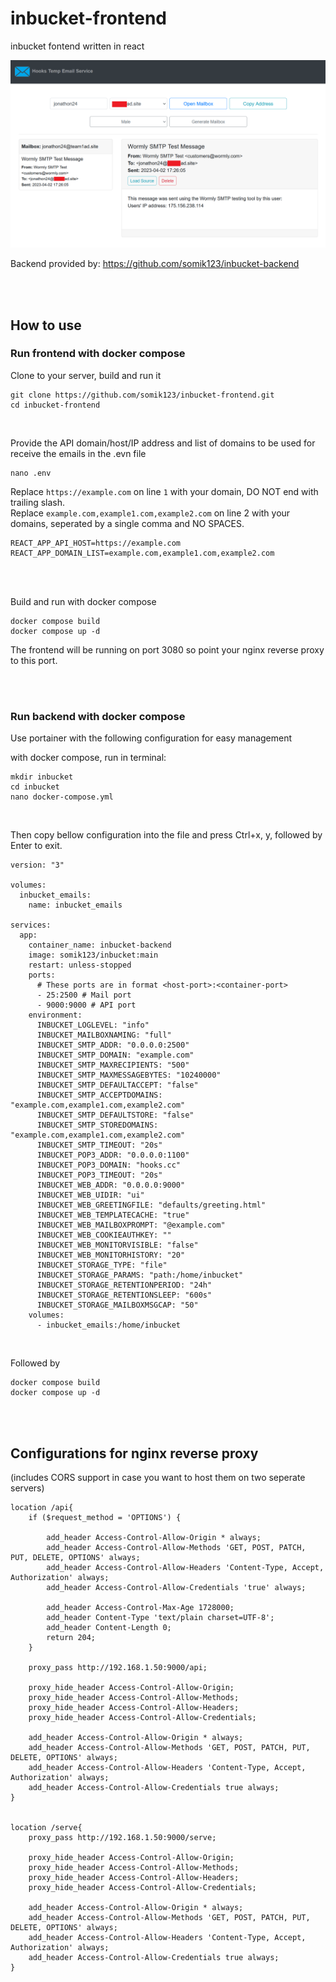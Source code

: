 # inbucket-frontend
inbucket fontend written in react

<img src="https://raw.githubusercontent.com/somik123/inbucket-frontend/main/screenshot.png" />

<br />

Backend provided by: https://github.com/somik123/inbucket-backend

<br />
<br />

## How to use

### Run frontend with docker compose

Clone to your server, build and run it
```
git clone https://github.com/somik123/inbucket-frontend.git
cd inbucket-frontend
```
<br />

Provide the API domain/host/IP address and list of domains to be used for receive the emails in the .evn file

```
nano .env
```

Replace `https://example.com` on line `1` with your domain, DO NOT end with trailing slash. <br />
Replace `example.com,example1.com,example2.com` on line 2 with your domains, seperated by a single comma and NO SPACES.

```
REACT_APP_API_HOST=https://example.com
REACT_APP_DOMAIN_LIST=example.com,example1.com,example2.com
```

<br />

<br />

Build and run with docker compose
```
docker compose build
docker compose up -d
```

The frontend will be running on port 3080 so point your nginx reverse proxy to this port.

<br />
<br />

### Run backend with docker compose

Use portainer with the following configuration for easy management

with docker compose, run in terminal:
```
mkdir inbucket
cd inbucket
nano docker-compose.yml
```
<br />

Then copy bellow configuration into the file and press Ctrl+x, y, followed by Enter to exit.

```
version: "3"

volumes:
  inbucket_emails:
    name: inbucket_emails

services:
  app:
    container_name: inbucket-backend
    image: somik123/inbucket:main
    restart: unless-stopped
    ports:
      # These ports are in format <host-port>:<container-port>
      - 25:2500 # Mail port
      - 9000:9000 # API port
    environment:
      INBUCKET_LOGLEVEL: "info"
      INBUCKET_MAILBOXNAMING: "full"
      INBUCKET_SMTP_ADDR: "0.0.0.0:2500"
      INBUCKET_SMTP_DOMAIN: "example.com"
      INBUCKET_SMTP_MAXRECIPIENTS: "500"
      INBUCKET_SMTP_MAXMESSAGEBYTES: "10240000"
      INBUCKET_SMTP_DEFAULTACCEPT: "false"
      INBUCKET_SMTP_ACCEPTDOMAINS: "example.com,example1.com,example2.com"
      INBUCKET_SMTP_DEFAULTSTORE: "false"
      INBUCKET_SMTP_STOREDOMAINS: "example.com,example1.com,example2.com"
      INBUCKET_SMTP_TIMEOUT: "20s"
      INBUCKET_POP3_ADDR: "0.0.0.0:1100"
      INBUCKET_POP3_DOMAIN: "hooks.cc"
      INBUCKET_POP3_TIMEOUT: "20s"
      INBUCKET_WEB_ADDR: "0.0.0.0:9000"
      INBUCKET_WEB_UIDIR: "ui"
      INBUCKET_WEB_GREETINGFILE: "defaults/greeting.html"
      INBUCKET_WEB_TEMPLATECACHE: "true"
      INBUCKET_WEB_MAILBOXPROMPT: "@example.com"
      INBUCKET_WEB_COOKIEAUTHKEY: ""
      INBUCKET_WEB_MONITORVISIBLE: "false"
      INBUCKET_WEB_MONITORHISTORY: "20"
      INBUCKET_STORAGE_TYPE: "file"
      INBUCKET_STORAGE_PARAMS: "path:/home/inbucket"
      INBUCKET_STORAGE_RETENTIONPERIOD: "24h"
      INBUCKET_STORAGE_RETENTIONSLEEP: "600s"
      INBUCKET_STORAGE_MAILBOXMSGCAP: "50" 
    volumes:
      - inbucket_emails:/home/inbucket
```
<br />


Followed by

```
docker compose build
docker compose up -d
```


<br />
<br />


## Configurations for nginx reverse proxy 

(includes CORS support in case you want to host them on two seperate servers)
```
location /api{
    if ($request_method = 'OPTIONS') {

        add_header Access-Control-Allow-Origin * always;
        add_header Access-Control-Allow-Methods 'GET, POST, PATCH, PUT, DELETE, OPTIONS' always;
        add_header Access-Control-Allow-Headers 'Content-Type, Accept, Authorization' always;
        add_header Access-Control-Allow-Credentials 'true' always;

        add_header Access-Control-Max-Age 1728000;
        add_header Content-Type 'text/plain charset=UTF-8';
        add_header Content-Length 0;
        return 204;
    }

    proxy_pass http://192.168.1.50:9000/api;

    proxy_hide_header Access-Control-Allow-Origin;
    proxy_hide_header Access-Control-Allow-Methods;
    proxy_hide_header Access-Control-Allow-Headers;
    proxy_hide_header Access-Control-Allow-Credentials;

    add_header Access-Control-Allow-Origin * always;
    add_header Access-Control-Allow-Methods 'GET, POST, PATCH, PUT, DELETE, OPTIONS' always;
    add_header Access-Control-Allow-Headers 'Content-Type, Accept, Authorization' always;
    add_header Access-Control-Allow-Credentials true always;
}


location /serve{
    proxy_pass http://192.168.1.50:9000/serve;

    proxy_hide_header Access-Control-Allow-Origin;
    proxy_hide_header Access-Control-Allow-Methods;
    proxy_hide_header Access-Control-Allow-Headers;
    proxy_hide_header Access-Control-Allow-Credentials;

    add_header Access-Control-Allow-Origin * always;
    add_header Access-Control-Allow-Methods 'GET, POST, PATCH, PUT, DELETE, OPTIONS' always;
    add_header Access-Control-Allow-Headers 'Content-Type, Accept, Authorization' always;
    add_header Access-Control-Allow-Credentials true always;
}
```
